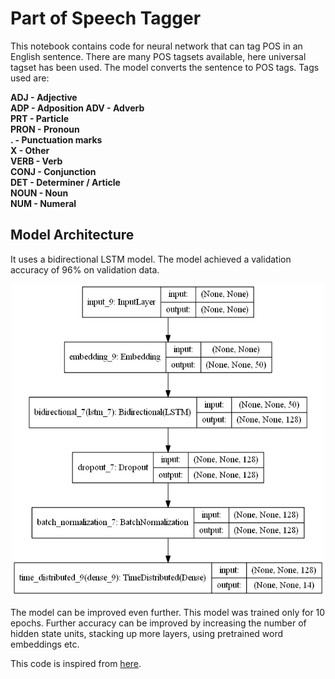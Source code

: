 # Part of Speech Tagger
This notebook contains code for neural network that can tag POS in an English sentence. There are many POS tagsets available, here universal tagset has been used. The model converts the sentence to POS tags. Tags used are:

**ADJ - Adjective<br>
ADP - Adposition
ADV - Adverb<br>
PRT -	Particle<br> 
PRON - Pronoun<br>
.	   - Punctuation marks<br>
X	- Other	<br>
VERB - Verb<br>
CONJ	- Conjunction<br>
DET - Determiner / Article	
NOUN	- Noun	<br>
NUM - Numeral<br>**

## Model Architecture
It uses a bidirectional LSTM model. The model achieved a validation accuracy of 96% on validation data.
<p align=center>
  <img src="media/model_plot.png" width=500 height=500>
</p>

The model can be improved even further. This model was trained only for 10 epochs. Further accuracy can be improved by increasing the number of hidden state units, stacking up more layers, using pretrained word embeddings etc. 

This code is inspired from [here](https://www.coursera.org/learn/language-processing).
